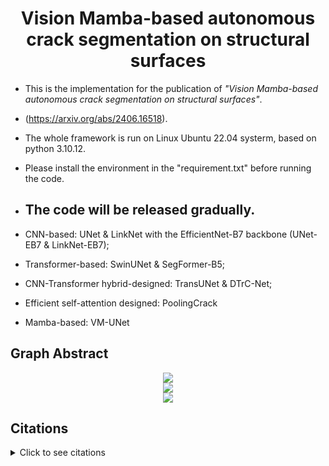 <h1 align="center" style="border-bottom: none;"> Vision Mamba-based autonomous crack segmentation on structural surfaces </h1>
 
- This is the implementation for the publication of *"Vision Mamba-based autonomous crack segmentation on structural surfaces"*. 
- (https://arxiv.org/abs/2406.16518).
- The whole framework is run on Linux Ubuntu 22.04 systerm, based on python 3.10.12.
- Please install the environment in the "requirement.txt" before running the code.

- ## The code will be released gradually. ##
- CNN-based: UNet & LinkNet with the EfficientNet-B7 backbone (UNet-EB7 & LinkNet-EB7); 
- Transformer-based: SwinUNet & SegFormer-B5; 
- CNN-Transformer hybrid-designed: TransUNet & DTrC-Net; 
- Efficient self-attention designed: PoolingCrack
- Mamba-based: VM-UNet

## Graph Abstract
<div align="center">
<img src= "https://github.com/user-attachments/assets/e1260345-54a8-41be-86fb-7dd65b885a38"> 
</div>
<div align="center">
<img src= "https://github.com/user-attachments/assets/fe4c8deb-1819-4b31-8bde-25d744c5f6bd"> 
</div>
<div align="center">
<img src= "https://github.com/user-attachments/assets/2a1a8de6-1cb9-45e7-a046-600d2a012685"> 
</div>

## Citations
<details>
<summary>Click to see citations</summary>
<div style="overflow-y: scroll; height: 100px;">
<pre>
@article{
title={U-net: convolutional networks for biomedical image segmentation},
author={Olaf Ronneberger, Philipp Fischer, Thomas Brox},
conference={Medical Image Computing and Computer-Assisted Intervention–18th International Conference},
year={2015}
}
@article{
title={Linknet: Exploiting encoder representations for efficient semantic segmentation},
author={Abhishek Chaurasia, Eugenio Culurciello},
conference={IEEE visual communications and image processing},
year={2017}
}
@article{
title={Efficientnet: rethinking model scaling for convolutional neural networks},
author={Mingxing Tan, Quoc V. Le},
conference={Proceedings of Machine Learning Research},
year={2019}
}
@article{
title={Swin-unet: Unet-like pure transformer for medical image segmentation},
author={Hu Cao, Yueyue Wang, Joy Chen, Dongsheng Jiang, Xiaopeng Zhang, Qi Tian, Manning Wang},
conference={European Conference on Computer Vision},
year={2022}
}
@article{
title={SegFormer: simple and efficient design for semantic segmentation with transformers},
author={Enze Xie, Wenhai Wang, Zhiding Yu, Anima Anandkumar, Jose M. Alvarez, Ping Luo},
conference={Advances in Neural Information Processing Systems},
year={2021}
} 
@article{chen2021transunet,
  title={TransUNet: Transformers Make Strong Encoders for Medical Image Segmentation},
  author={Chen, Jieneng and Lu, Yongyi and Yu, Qihang and Luo, Xiangde and Adeli, Ehsan and Wang, Yan and Lu, Le and Yuille, Alan L., and Zhou, Yuyin},
  journal={arXiv preprint arXiv:2102.04306},
  year={2021}
}
@article{
title={A crack-segmentation algorithm fusing transformers and convolutional neural networks for complex detection scenarios},
author={Chao Xiang, Jingjing Guo, Ran Cao, Lu Deng},
journal={Automation in Construction},
year={2023}
}
@article{
title={An average pooling designed Transformer for robust crack segmentation},
author={Zhaohui Chen, Elyas Asadi Shamsabadi, Sheng Jiang, Luming Shen, and Daniel Dias-da-Costa},
journal={Automation in Construction},
year={2024}
}
@article{
title={Vm-unet: Vision mamba unet for medical image segmentation},
author={Jiacheng Ruan, Suncheng Xiang},
journal={arXiv preprint arXiv:2402.02491},
year={2024}
}
</pre>
</div>
